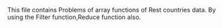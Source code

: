 This file contains Problems of array functions of Rest countries data.
By using the Filter function,Reduce function also.